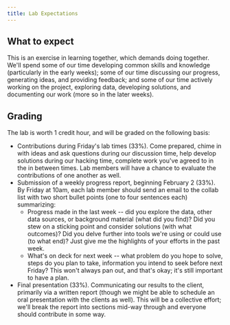 ```yaml
---
title: Lab Expectations
---
```


## What to expect

This is an exercise in learning together, which demands doing together. We'll spend some of our time developing common skills and knowledge (particularly in the early weeks); some of our time discussing our progress, generating ideas, and providing feedback; and some of our time actively working on the project, exploring data, developing solutions, and documenting our work (more so in the later weeks). 

## Grading

The lab is worth 1 credit hour, and will be graded on the following basis:

* Contributions during Friday's lab times (33%). Come prepared, chime in with ideas and ask questions during our discussion time, help develop solutions during our hacking time, complete work you've agreed to in the in between times. Lab members will have a chance to evaluate the contributions of one another as well.
* Submission of a weekly progress report, beginning February 2 (33%). By Friday at 10am, each lab member should send an email to the collab list with two short bullet points (one to four sentences each) summarizing:
  * Progress made in the last week -- did you explore the data, other data sources, or background material (what did you find)? Did you stew on a sticking point and consider solutions (with what outcomes)? Did you delve further into tools we're using or could use (to what end)? Just give me the highlights of your efforts in the past week.
  * What's on deck for next week -- what problem do you hope to solve, steps do you plan to take, information you intend to seek before next Friday? This won't always pan out, and that's okay; it's still important to have a plan.
* Final presentation (33%). Communicating our results to the client, primarily via a written report (though we might be able to schedule an oral presentation with the clients as well). This will be a collective effort; we'll break the report into sections mid-way through and everyone should contribute in some way. 
